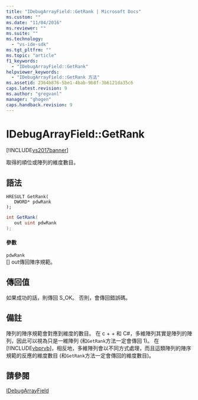 ```yaml
---
title: "IDebugArrayField::GetRank | Microsoft Docs"
ms.custom: ""
ms.date: "11/04/2016"
ms.reviewer: ""
ms.suite: ""
ms.technology: 
  - "vs-ide-sdk"
ms.tgt_pltfrm: ""
ms.topic: "article"
f1_keywords: 
  - "IDebugArrayField::GetRank"
helpviewer_keywords: 
  - "IDebugArrayField::GetRank 方法"
ms.assetid: 2364b876-5be1-4bab-9b8f-3b6121da35c6
caps.latest.revision: 9
ms.author: "gregvanl"
manager: "ghogen"
caps.handback.revision: 9
---
```

# IDebugArrayField::GetRank
[!INCLUDE[vs2017banner](../../../code-quality/includes/vs2017banner.md)]

取得的順位或陣列的維度數目。  
  
## 語法  
  
```cpp#  
HRESULT GetRank(   
   DWORD* pdwRank  
);  
```  
  
```c#  
int GetRank(  
   out uint pdwRank  
);  
```  
  
#### 參數  
 `pdwRank`  
 \[\] out傳回陣序規範。  
  
## 傳回值  
 如果成功的話，則傳回 S\_OK。 否則，會傳回錯誤碼。  
  
## 備註  
 陣列的陣序規範會對應到維度的數目。  在 c \+ \+ 和 C\#，多維陣列其實是陣列的陣列，因此可以視為只是一維陣列 \(和`GetRank`方法一定會傳回 1\)。  在[!INCLUDE[vbprvb](../../../code-quality/includes/vbprvb_md.md)]，相反地，多維陣列會以不同方式處理，而且這類陣列的陣序規範的反應的維度數目 \(和`GetRank`方法一定會傳回的維度數目\)。  
  
## 請參閱  
 [IDebugArrayField](../../../extensibility/debugger/reference/idebugarrayfield.md)